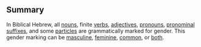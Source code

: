 ## Summary
In Biblical Hebrew, all [nouns](https://git.door43.org/Door43/en-uhg/src/master/content/noun/02.md), finite [verbs](https://git.door43.org/Door43/en-uhg/src/master/content/verb/02.md), [adjectives](https://git.door43.org/Door43/en-uhg/src/master/content/adjective/02.md), [pronouns](https://git.door43.org/Door43/en-uhg/src/master/content/pronoun/01.md), [pronominal suffixes](https://git.door43.org/Door43/en-uhg/src/master/content/suffix_pronominal/02.md), and some [particles](https://git.door43.org/Door43/en-uhg/src/master/content/particle/01.md) are grammatically marked for gender. This gender marking can be [masculine](https://git.door43.org/Door43/en-uhg/src/master/content/gender_masculine/02.md), [feminine](https://git.door43.org/Door43/en-uhg/src/master/content/gender_feminine/02.md), [common](https://git.door43.org/Door43/en-uhg/src/master/content/gender_common/02.md), or [both](https://git.door43.org/Door43/en-uhg/src/master/content/gender_both/02.md).